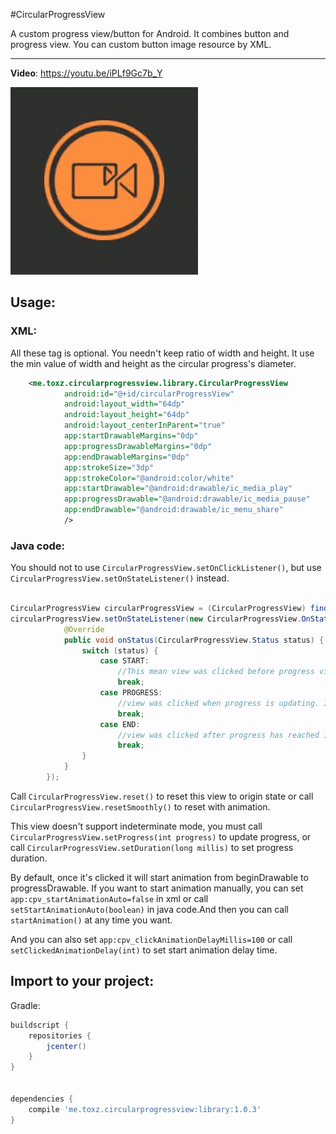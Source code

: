#CircularProgressView

A custom progress view/button for Android. It combines button and progress view. You can custom button image resource by XML.

---

**Video**: https://youtu.be/iPLf9Gc7b_Y

![](https://github.com/a642500/CircularProgressView/blob/master/sample.gif)


## Usage:

### XML:

All these tag is optional. You needn't keep ratio of width and height. It use the min value of width and height as the circular progress's diameter.

```XML
    <me.toxz.circularprogressview.library.CircularProgressView
            android:id="@+id/circularProgressView"
            android:layout_width="64dp"
            android:layout_height="64dp"
            android:layout_centerInParent="true"
            app:startDrawableMargins="0dp"
            app:progressDrawableMargins="0dp"
            app:endDrawableMargins="0dp"
            app:strokeSize="3dp"
            app:strokeColor="@android:color/white"
            app:startDrawable="@android:drawable/ic_media_play"
            app:progressDrawable="@android:drawable/ic_media_pause"
            app:endDrawable="@android:drawable/ic_menu_share"
            />

```

### Java code:

You should not to use ```CircularProgressView.setOnClickListener()```, but use ```CircularProgressView.setOnStateListener()``` instead.

```Java

CircularProgressView circularProgressView = (CircularProgressView) findViewById(R.id.circularProgressView);
circularProgressView.setOnStateListener(new CircularProgressView.OnStatusListener() {
            @Override
            public void onStatus(CircularProgressView.Status status) {
                switch (status) {
                    case START:
                        //This mean view was clicked before progress view displays, and you should start do some thing cost time there.
                        break;
                    case PROGRESS:
                        //view was clicked when progress is updating. In most cases, you needn't to handle this status.
                        break;
                    case END:
                        //view was clicked after progress has reached 100%. You can reset view here.
                        break;
                }
            }
        });

```

Call ```CircularProgressView.reset()``` to reset this view to origin state or call ```CircularProgressView.resetSmoothly()``` to reset with animation.

This view doesn't support indeterminate mode, you must call ```CircularProgressView.setProgress(int progress)``` to update progress, or call ```CircularProgressView.setDuration(long millis)``` to set progress duration.

By default, once it's clicked it will start animation from beginDrawable to progressDrawable. If you want to start animation manually, you can set ```app:cpv_startAnimationAuto=false``` in xml or call ```setStartAnimationAuto(boolean)```
 in java code.And then you can call ```startAnimation()``` at any time you want.
 
 And you can also set ```app:cpv_clickAnimationDelayMillis=100``` or call ```setClickedAnimationDelay(int)``` to set start animation delay time.
 
## Import to your project:

Gradle:

```gradle
buildscript {
    repositories {
        jcenter()
    }
}


dependencies {
    compile 'me.toxz.circularprogressview:library:1.0.3'
}
```
